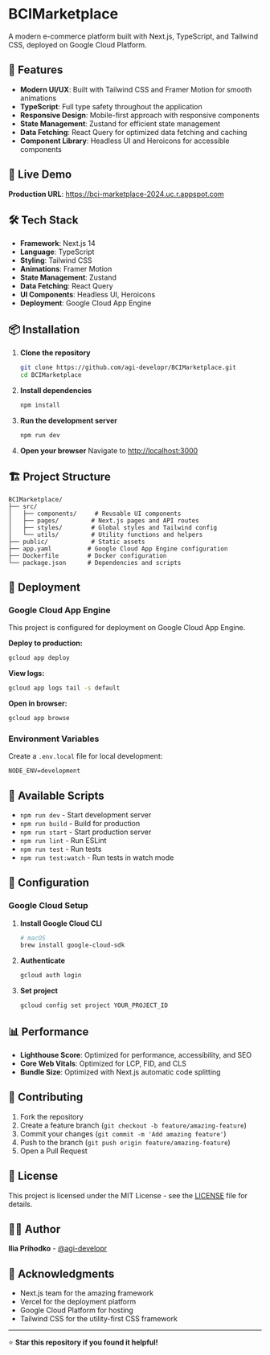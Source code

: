 # BCIMarketplace

A modern e-commerce platform built with Next.js, TypeScript, and Tailwind CSS, deployed on Google Cloud Platform.

## 🌟 Features

- **Modern UI/UX**: Built with Tailwind CSS and Framer Motion for smooth animations
- **TypeScript**: Full type safety throughout the application
- **Responsive Design**: Mobile-first approach with responsive components
- **State Management**: Zustand for efficient state management
- **Data Fetching**: React Query for optimized data fetching and caching
- **Component Library**: Headless UI and Heroicons for accessible components

## 🚀 Live Demo

**Production URL**: https://bci-marketplace-2024.uc.r.appspot.com

## 🛠️ Tech Stack

- **Framework**: Next.js 14
- **Language**: TypeScript
- **Styling**: Tailwind CSS
- **Animations**: Framer Motion
- **State Management**: Zustand
- **Data Fetching**: React Query
- **UI Components**: Headless UI, Heroicons
- **Deployment**: Google Cloud App Engine

## 📦 Installation

1. **Clone the repository**
   ```bash
   git clone https://github.com/agi-developr/BCIMarketplace.git
   cd BCIMarketplace
   ```

2. **Install dependencies**
   ```bash
   npm install
   ```

3. **Run the development server**
   ```bash
   npm run dev
   ```

4. **Open your browser**
   Navigate to [http://localhost:3000](http://localhost:3000)

## 🏗️ Project Structure

```
BCIMarketplace/
├── src/
│   ├── components/     # Reusable UI components
│   ├── pages/         # Next.js pages and API routes
│   ├── styles/        # Global styles and Tailwind config
│   └── utils/         # Utility functions and helpers
├── public/            # Static assets
├── app.yaml          # Google Cloud App Engine configuration
├── Dockerfile        # Docker configuration
└── package.json      # Dependencies and scripts
```

## 🚀 Deployment

### Google Cloud App Engine

This project is configured for deployment on Google Cloud App Engine.

**Deploy to production:**
```bash
gcloud app deploy
```

**View logs:**
```bash
gcloud app logs tail -s default
```

**Open in browser:**
```bash
gcloud app browse
```

### Environment Variables

Create a `.env.local` file for local development:
```env
NODE_ENV=development
```

## 📝 Available Scripts

- `npm run dev` - Start development server
- `npm run build` - Build for production
- `npm run start` - Start production server
- `npm run lint` - Run ESLint
- `npm run test` - Run tests
- `npm run test:watch` - Run tests in watch mode

## 🔧 Configuration

### Google Cloud Setup

1. **Install Google Cloud CLI**
   ```bash
   # macOS
   brew install google-cloud-sdk
   ```

2. **Authenticate**
   ```bash
   gcloud auth login
   ```

3. **Set project**
   ```bash
   gcloud config set project YOUR_PROJECT_ID
   ```

## 📊 Performance

- **Lighthouse Score**: Optimized for performance, accessibility, and SEO
- **Core Web Vitals**: Optimized for LCP, FID, and CLS
- **Bundle Size**: Optimized with Next.js automatic code splitting

## 🤝 Contributing

1. Fork the repository
2. Create a feature branch (`git checkout -b feature/amazing-feature`)
3. Commit your changes (`git commit -m 'Add amazing feature'`)
4. Push to the branch (`git push origin feature/amazing-feature`)
5. Open a Pull Request

## 📄 License

This project is licensed under the MIT License - see the [LICENSE](LICENSE) file for details.

## 👨‍💻 Author

**Ilia Prihodko** - [@agi-developr](https://github.com/agi-developr)

## 🙏 Acknowledgments

- Next.js team for the amazing framework
- Vercel for the deployment platform
- Google Cloud Platform for hosting
- Tailwind CSS for the utility-first CSS framework

---

⭐ **Star this repository if you found it helpful!** 